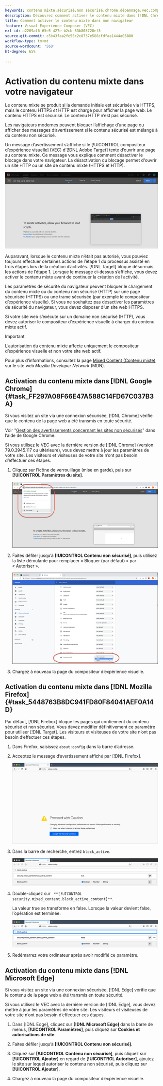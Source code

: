 ```yaml
---
keywords: contenu mixte;sécurisé;non sécurisé;chrome;dépannage;vec;compositeur d’expérience visuelle;non sécurisé;http;https;firefox;internet explorer
description: Découvrez comment activer le contenu mixte dans [!DNL Chrome], [!DNL Firefox], et [!DNL Edge].
title: Comment activer le contenu mixte dans mon navigateur
feature: Visual Experience Composer (VEC)
exl-id: a2209af6-65e5-427e-b2cb-53b803728ef3
source-git-commit: c5b43faa2fc55c2c8737e586cfdfaa1444a05880
workflow-type: tm+mt
source-wordcount: '560'
ht-degree: 65%

---
```


# Activation du contenu mixte dans votre navigateur

Le contenu mixte se produit si la demande initiale est sécurisée via HTTPS, mais le contenu HTTPS *et* HTTP est chargé pour afficher la page web. Le contenu HTTPS est sécurisé. Le contenu HTTP n’est pas sécurisé.

Les navigateurs modernes peuvent bloquer l’affichage d’une page ou afficher des messages d’avertissement si le contenu sécurisé est mélangé à du contenu non sécurisé.

Un message d’avertissement s’affiche si le [!UICONTROL compositeur d’expérience visuelle] (VEC) d’[!DNL Adobe Target] tente d’ouvrir une page au contenu mixte. Ce message vous explique comment désactiver le blocage dans votre navigateur. La désactivation du blocage permet d&#39;ouvrir un site HTTP ou un site de contenu mixte (HTTPS et HTTP).

![Avertissement de contenu mixte](/help/main/c-experiences/c-visual-experience-composer/r-troubleshoot-composer/assets/mixed_content_warning.png)

Auparavant, lorsque le contenu mixte n’était pas autorisé, vous pouviez toujours effectuer certaines actions de l’étape 1 du processus assisté en trois étapes lors de la création d’activités. [!DNL Target] bloque désormais les actions de l’étape 1. Lorsque le message ci-dessus s’affiche, vous devez activer le contenu mixte avant de continuer la création de l’activité.

Les paramètres de sécurité du navigateur peuvent bloquer le chargement du contenu mixte ou du contenu non sécurisé (HTTP) sur une page sécurisée (HTTPS) ou une trame sécurisée (par exemple le compositeur d’expérience visuelle). Si vous ne souhaitez pas désactiver les paramètres de sécurité du navigateur, vous devez disposer d’un site web HTTPS.

Si votre site web s’exécute sur un domaine non sécurisé (HTTP), vous devez autoriser le compositeur d’expérience visuelle à charger du contenu mixte actif.

>[!IMPORTANT]
>
>L’autorisation du contenu mixte affecte uniquement le compositeur d’expérience visuelle et non votre site web actif.

Pour plus d’informations, consultez la page [Mixed Content (Contenu mixte)](https://developer.mozilla.org/fr/docs/Web/Security/Mixed_content) sur le site web *Mozilla Developer Network* (MDN).

## Activation du contenu mixte dans [!DNL Google Chrome] {#task_FF297A08F66E47A588C14FD67C037B3A}

Si vous visitez un site via une connexion sécurisée, [!DNL Chrome] vérifie que le contenu de la page web a été transmis en toute sécurité.

Voir &quot;[Gestion des avertissements concernant les sites non sécurisés](https://support.google.com/chrome/answer/99020?hl=fr)&quot; dans l’aide de Google Chrome.

Si vous utilisez le VEC avec la dernière version de [!DNL Chrome] (version 79.0.3945.117 ou ultérieure), vous devez mettre à jour les paramètres de votre site. Les visiteurs et visiteuses de votre site n’ont pas besoin d’effectuer ces étapes.

1. Cliquez sur l’icône de verrouillage (mise en garde), puis sur **[!UICONTROL Paramètres du site]**.

   ![Paramètres du site](/help/main/c-experiences/c-visual-experience-composer/r-troubleshoot-composer/assets/site-settings.png)

1. Faites défiler jusqu’à **[!UICONTROL Contenu non sécurisé]**, puis utilisez la liste déroulante pour remplacer « Bloquer (par défaut) » par « Autoriser ».

   ![Contenu non sécurisé](/help/main/c-experiences/c-visual-experience-composer/r-troubleshoot-composer/assets/insecure-content.png)

1. Chargez à nouveau la page du compositeur d’expérience visuelle.

## Activation du contenu mixte dans [!DNL Mozilla Firefox] {#task_5448763B8DC941FD80F84041AEF0A14D}

Par défaut, [!DNL Firebox] bloque les pages qui contiennent du contenu sécurisé et non sécurisé. Vous devez modifier définitivement ce paramètre pour utiliser [!DNL Target]. Les visiteurs et visiteuses de votre site n’ont pas besoin d’effectuer ces étapes.

1. Dans Firefox, saisissez `about:config` dans la barre d’adresse.
1. Acceptez le message d’avertissement affiché par [!DNL Firefox].

   ![Avertissement de Firefox](/help/main/c-experiences/c-visual-experience-composer/r-troubleshoot-composer/assets/firefox.png)

1. Dans la barre de recherche, entrez `block_active`.

   ![Paramètre block_principal de Firefox](/help/main/c-experiences/c-visual-experience-composer/r-troubleshoot-composer/assets/firefox3.png)

1. Double-cliquez sur ` **[!UICONTROL security.mixed_content.block_active_content]**`.

   La valeur true se transforme en false. Lorsque la valeur devient false, l’opération est terminée. 

   ![Sécurité de Firefox](/help/main/c-experiences/c-visual-experience-composer/r-troubleshoot-composer/assets/firefox2.png)

1. Redémarrez votre ordinateur après avoir modifié ce paramètre.

## Activation du contenu mixte dans [!DNL Microsoft Edge]

Si vous visitez un site via une connexion sécurisée, [!DNL Edge] vérifie que le contenu de la page web a été transmis en toute sécurité.

Si vous utilisez le VEC avec la dernière version de [!DNL Edge], vous devez mettre à jour les paramètres de votre site. Les visiteurs et visiteuses de votre site n’ont pas besoin d’effectuer ces étapes.

1. Dans [!DNL Edge], cliquez sur **[!DNL Microsoft Edge]** dans la barre de menus, **[!UICONTROL Paramètres]**, puis cliquez sur **Cookies et autorisations de site**.

1. Faites défiler jusqu’à **[!UICONTROL Contenu non sécurisé]**.

1. Cliquez sur **[!UICONTROL Contenu non sécurisé]**, puis cliquez sur **[!UICONTROL Ajouter]** en regard de **[!UICONTROL Autoriser]**, ajoutez le site sur lequel autoriser le contenu non sécurisé, puis cliquez sur **[!UICONTROL Ajouter]**.

1. Chargez à nouveau la page du compositeur d’expérience visuelle.
